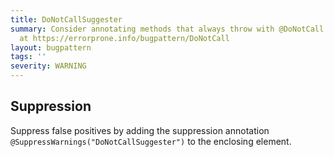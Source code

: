 ```yaml
---
title: DoNotCallSuggester
summary: Consider annotating methods that always throw with @DoNotCall. Read more
  at https://errorprone.info/bugpattern/DoNotCall
layout: bugpattern
tags: ''
severity: WARNING
---
```


<!--
*** AUTO-GENERATED, DO NOT MODIFY ***
To make changes, edit the @BugPattern annotation or the explanation in docs/bugpattern.
-->



## Suppression
Suppress false positives by adding the suppression annotation `@SuppressWarnings("DoNotCallSuggester")` to the enclosing element.
